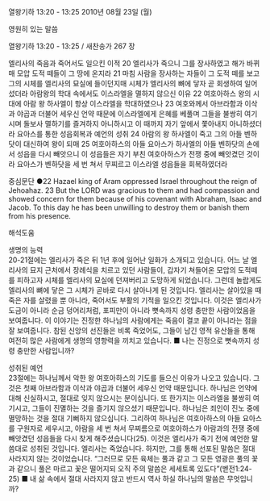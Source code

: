 열왕기하 13:20 - 13:25 
2010년 08월 23일 (월)

영원히 있는 말씀



열왕기하 13:20 - 13:25 / 새찬송가 267 장


엘리사의 죽음과 죽어서도 일으킨 이적 
20 엘리사가 죽으니 그를 장사하였고 해가 바뀌매 모압 도적 떼들이 그 땅에 온지라 21 마침 사람을 장사하는 자들이 그 도적 떼를 보고 그의 시체를 엘리사의 묘실에 들이던지매 시체가 엘리사의 뼈에 닿자 곧 회생하여 일어섰더라 
아람왕의 학대 속에서도 이스라엘을 멸하지 않으신 이유
22 여호아하스 왕의 시대에 아람 왕 하사엘이 항상 이스라엘을 학대하였으나 23 여호와께서 아브라함과 이삭과 야곱과 더불어 세우신 언약 때문에 이스라엘에게 은혜를 베풀며 그들을 불쌍히 여기시며 돌보사 멸하기를 즐겨하지 아니하시고 이 때까지 자기 앞에서 쫓아내지 아니하셨더라 
요아스를 통한 성읍회복과 예언의 성취
24 아람의 왕 하사엘이 죽고 그의 아들 벤하닷이 대신하여 왕이 되매 25 여호아하스의 아들 요아스가 하사엘의 아들 벤하닷의 손에서 성읍을 다시 빼앗으니 이 성읍들은 자기 부친 여호아하스가 전쟁 중에 빼앗겼던 것이라 요아스가 벤하닷을 세 번 쳐서 무찌르고 이스라엘 성읍들을 회복하였더라 

중심문단 ●22 Hazael king of Aram oppressed Israel throughout the reign of Jehoahaz. 23 But the LORD was gracious to them and had compassion and showed concern for them because of his covenant with Abraham, Isaac and Jacob. To this day he has been unwilling to destroy them or banish them from his presence.

해석도움





생명의 능력  
20-21절에는 엘리사가 죽은 뒤 1년 후에 일어난 일화가 소개되고 있습니다. 어느 날 엘리사의 묘지 근처에서 장례식을 치르고 있던 사람들이, 갑자기 쳐들어온 모압의 도적떼를 피하고자 시체를 엘리사의 묘실에 던져버리고 도망하게 되었습니다. 그런데 놀랍게도 엘리사의 뼈에 닿은 그 시체가 곧바로 다시 살아나게 된 것입니다. 엘리사는 살아있을 때 죽은 자를 살렸을 뿐 아니라, 죽어서도 부활의 기적을 일으킨 것입니다. 이것은 엘리사가 도금이 아니라 순금 덩어리처럼, 포피만이 아니라 뼛속까지 성령 충만한 사람이었음을 보여줍니다. 이 이야기는 진정한 하나님의 사람에게는 죽음이 결코 끝이 아니라는 점을 잘 보여줍니다. 참된 신앙의 선진들은 비록 죽었어도, 그들이 남긴 영적 유산들을 통해 여전히 많은 사람에게 생명의 영향력을 끼치고 있습니다.
■ 나는 진정으로 뼛속까지 성령 충만한 사람입니까? 

성취된 예언  
23절에는 하나님께서 악한 왕 여호아하스의 기도를 들으신 이유가 나오고 있습니다. 그것은 첫째 아브라함과 이삭과 야곱과 더불어 세우신 언약 때문입니다. 하나님은 언약에 대해 신실하시고, 절대로 잊지 않으시는 분이십니다. 또 한가지는 이스라엘을 불쌍히 여기시고, 그들이 진멸하는 것을 즐기지 않으셨기 때문입니다. 하나님은 죄인이 진노 중에 멸망하는 것을 절대 기뻐하지 않으십니다. 그리하여 하나님은 여호아하스의 아들 요아스를 구원자로 세우시고, 아람을 세 번 쳐서 무찌름으로 여호아하스가 아람과의 전쟁 중에 빼앗겼던 성읍들을 다시 찾게 해주셨습니다(25). 이것은 엘리사가 죽기 전에 예언한 말씀대로 성취된 것입니다. 엘리사는 죽었습니다. 하지만, 그를 통해 선포된 말씀은 절대 사라지지 않는 것이었습니다. “그러므로 모든 육체는 풀과 같고 그 모든 영광은 풀의 꽃과 같으니 풀은 마르고 꽃은 떨어지되 오직 주의 말씀은 세세토록 있도다”(벧전1:24-25)
■ 내 삶 속에서 절대 사라지지 않고 반드시 역사 하실 하나님의 말씀은 무엇입니까?